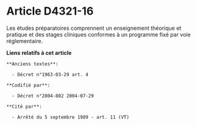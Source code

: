 # Article D4321-16

Les études préparatoires comprennent un enseignement théorique et pratique et des stages cliniques conformes à un programme
fixé par voie réglementaire.

**Liens relatifs à cet article**

	**Anciens textes**:

	  - Décret n°1963-03-29 art. 4

	**Codifié par**:

	  - Décret n°2004-802 2004-07-29

	**Cité par**:

	  - Arrêté du 5 septembre 1989 - art. 11 (VT)
